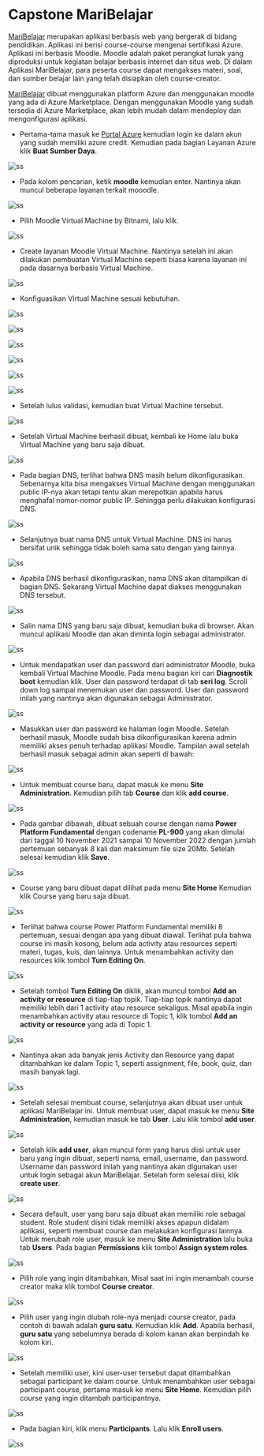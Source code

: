 # Capstone MariBelajar
[MariBelajar](http://maribelajarsite.southeastasia.cloudapp.azure.com/) merupakan aplikasi berbasis web yang bergerak di bidang pendidikan. Aplikasi ini berisi course-course mengenai sertifikasi Azure. Aplikasi ini berbasis Moodle. Moodle adalah paket perangkat lunak yang diproduksi untuk kegiatan belajar berbasis internet dan situs web. Di dalam Aplikasi MariBelajar, para peserta course dapat mengakses materi, soal, dan sumber belajar lain yang telah disiapkan oleh course-creator. 

[MariBelajar](http://maribelajarsite.southeastasia.cloudapp.azure.com/) dibuat menggunakan platform Azure dan menggunakan moodle yang ada di Azure Marketplace. Dengan menggunakan Moodle yang sudah tersedia di Azure Marketplace, akan lebih mudah dalam mendeploy dan mengonfigurasi aplikasi. 
- Pertama-tama masuk ke [Portal Azure](https://portal.azure.com/) kemudian login ke dalam akun yang sudah memiliki azure credit. Kemudian pada bagian Layanan Azure klik **Buat Sumber Daya**.

![ss](/images/1.png)

- Pada kolom pencarian, ketik **moodle** kemudian enter. Nantinya akan muncul beberapa layanan terkait mooodle.

![ss](/images/2.png)

- Pilih Moodle Virtual Machine by Bitnami, lalu klik.

![ss](/images/3.png)

- Create layanan Moodle Virtual Machine. Nantinya setelah ini akan dilakukan pembuatan Virtual Machine seperti biasa karena layanan ini pada dasarnya berbasis Virtual Machine.

![ss](/images/4.png)

- Konfiguasikan Virtual Machine sesuai kebutuhan.

![ss](/images/5.png)

![ss](/images/6.png)

![ss](/images/7.png)

![ss](/images/8.png)

![ss](/images/9-.png)

![ss](/images/10-.png)

- Setelah lulus validasi, kemudian buat Virtual Machine tersebut.

![ss](/images/11-.png)

- Setelah Virtual Machine berhasil dibuat, kembali ke Home lalu buka Virtual Machine yang baru saja dibuat.

![ss](/images/12.png)

- Pada bagian DNS, terlihat bahwa DNS masih belum dikonfigurasikan. Sebenarnya kita bisa mengakses Virtual Machine dengan menggunakan public IP-nya akan tetapi tentu akan merepotkan apabila harus menghafal nomor-nomor public IP. Sehingga perlu dilakukan konfigurasi DNS.

![ss](/images/13.png)

- Selanjutnya buat nama DNS untuk Virtual Machine. DNS ini harus bersifat unik sehingga tidak boleh sama satu dengan yang lainnya.

![ss](/images/14.png)

- Apabila DNS berhasil dikonfigurasikan, nama DNS akan ditampilkan di bagian DNS. Sekarang Virtual Machine dapat diakses menggunakan DNS tersebut. 

![ss](/images/15.png)

- Salin nama DNS yang baru saja dibuat, kemudian buka di browser. Akan muncul aplikasi Moodle dan akan diminta login sebagai administrator.

![ss](/images/16-.png)

- Untuk mendapatkan user dan password dari administrator Moodle, buka kembali Virtual Machine Moodle. Pada menu bagian kiri cari **Diagnostik boot** kemudian klik. User dan password terdapat di tab **seri log**. Scroll down log sampai menemukan user dan password. User dan password inilah yang nantinya akan digunakan sebagai Administrator.

![ss](/images/17.png)

- Masukkan user dan password ke halaman login Moodle. Setelah berhasil masuk, Moodle sudah bisa dikonfigurasikan karena admin memiliki akses penuh terhadap aplikasi Moodle. Tampilan awal setelah berhasil masuk sebagai admin akan seperti di bawah:

![ss](/images/18.png)

- Untuk membuat course baru, dapat masuk ke menu **Site Administration**. Kemudian pilih tab **Course** dan klik **add course**.

![ss](/images/19--.png)

- Pada gambar dibawah, dibuat sebuah course dengan nama **Power Platform Fundamental** dengan codename **PL-900** yang akan dimulai dari taggal 10 November 2021 sampai 10 November 2022 dengan jumlah pertemuan sebanyak 8 kali dan maksimum file size 20Mb. Setelah selesai kemudian klik **Save**.

![ss](/images/20-.png)

- Course yang baru dibuat dapat dilihat pada menu **Site Home** Kemudian klik Course yang baru saja dibuat.

![ss](/images/21.png)

- Terlihat bahwa course Power Platform Fundamental memiliki 8 pertemuan, sesuai dengan apa yang dibuat diawal. Terlihat pula bahwa course ini masih kosong, belum ada activity atau resources seperti materi, tugas, kuis, dan lainnya. Untuk menambahkan activity dan resources klik tombol **Turn Editing On**.

![ss](/images/22.png)

- Setelah tombol **Turn Editing On** diklik, akan muncul tombol **Add an activity or resource** di tiap-tiap topik. Tiap-tiap topik nantinya dapat memiliki lebih dari 1 activity atau resource sekaligus. Misal apabila ingin menambahkan activity atau resource di Topic 1, klik tombol **Add an activity or resource** yang ada di Topic 1.

![ss](/images/23.png)

- Nantinya akan ada banyak jenis Activity dan Resource yang dapat ditambahkan ke dalam Topic 1, seperti assignment, file, book, quiz, dan masih banyak lagi.

![ss](/images/24.png)

- Setelah selesai membuat course, selanjutnya akan dibuat user untuk aplikasi MariBelajar ini. Untuk membuat user, dapat masuk ke menu **Site Administration**, kemudian masuk ke tab **User**. Lalu klik tombol **add user**.

![ss](/images/25.png)

- Setelah klik **add user**, akan muncul form yang harus diisi untuk user baru yang ingin dibuat, seperti nama, email, username, dan password. Username dan password inilah yang nantinya akan digunakan user untuk login sebagai akun MariBelajar. Setelah form selesai diisi, klik **create user**. 

![ss](/images/26.png)

- Secara default, user yang baru saja dibuat akan memiliki role sebagai student. Role student disini tidak memiliki akses apapun didalam aplikasi, seperti membuat course dan melakukan konfigurasi lainnya. Untuk merubah role user, masuk ke menu **Site Administration** lalu buka tab **Users**. Pada bagian **Permissions** klik tombol **Assign system roles**.

![ss](/images/27.png)

- Pilih role yang ingin ditambahkan, Misal saat ini ingin menambah course creator maka klik tombol **Course creator**.

![ss](/images/28.png)

- Pilih user yang ingin diubah role-nya menjadi course creator, pada contoh di bawah adalah **guru satu**. Kemudian klik **Add**. Apabila berhasil, **guru satu** yang sebelumnya berada di kolom kanan akan berpindah ke kolom kiri. 

![ss](/images/29.png)

- Setelah memiliki user, kini user-user tersebut dapat ditambahkan sebagai participant ke dalam course. Untuk menambahkan user sebagai participant course, pertama masuk ke menu **Site Home**. Kemudian pilih course yang ingin ditambah participantnya.

![ss](/images/30.png)

- Pada bagian kiri, klik menu **Participants**. Lalu klik **Enroll users**.

![ss](/images/31.png)
